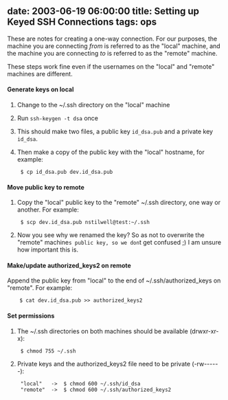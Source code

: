 date: 2003-06-19 06:00:00
title: Setting up Keyed SSH Connections
tags: ops
---

These are notes for creating a one-way connection.  For our purposes, the machine you are connecting *from* is referred to as the "local" machine, and the machine you are connecting *to* is referred to as the "remote" machine.

These steps work fine even if the usernames on the "local" and "remote" machines are different.

#### Generate keys on local

1. Change to the ~/.ssh directory on the "local" machine  
2. Run `ssh-keygen -t dsa` once  
3. This should make two files, a public key `id_dsa.pub` and a private key `id_dsa`.  
4. Then make a copy of the public key with the "local" hostname, for example:  

		$ cp id_dsa.pub dev.id_dsa.pub

#### Move public key to remote

1. Copy the "local" public key to the "remote" ~/.ssh directory, one way or another. For example:

		$ scp dev.id_dsa.pub nstilwell@test:~/.ssh

3. Now you see why we renamed the key?  So as not to overwrite the "remote" machine`s public key, so we don`t get confused ;)  I am unsure how important this is.

#### Make/update authorized_keys2 on remote

Append the public key from "local" to the end of ~/.ssh/authorized_keys on "remote". For example:

		$ cat dev.id_dsa.pub >> authorized_keys2

#### Set permissions

1. The ~/.ssh directories on both machines should be available (drwxr-xr-x):

		$ chmod 755 ~/.ssh

2. Private keys and the authorized_keys2 file need to be private (-rw------):

		"local"   ->  $ chmod 600 ~/.ssh/id_dsa
		"remote"  ->  $ chmod 600 ~/.ssh/authorized_keys2
